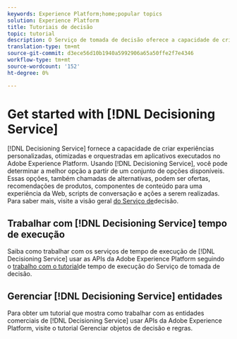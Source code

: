 ```yaml
---
keywords: Experience Platform;home;popular topics
solution: Experience Platform
title: Tutoriais de decisão
topic: tutorial
description: O Serviço de tomada de decisão oferece a capacidade de criar experiências personalizadas, otimizadas e orquestradas em aplicativos executados no Adobe Experience Platform. Usando o Serviço de tomada de decisão, você pode determinar a melhor opção a partir de um conjunto de opções disponíveis.
translation-type: tm+mt
source-git-commit: d3ece56d10b1940a5992906a65a50ffe2f7e4346
workflow-type: tm+mt
source-wordcount: '152'
ht-degree: 0%

---
```



# Get started with [!DNL Decisioning Service]

[!DNL Decisioning Service] fornece a capacidade de criar experiências personalizadas, otimizadas e orquestradas em aplicativos executados no Adobe Experience Platform. Usando [!DNL Decisioning Service], você pode determinar a melhor opção a partir de um conjunto de opções disponíveis. Essas opções, também chamadas de alternativas, podem ser ofertas, recomendações de produtos, componentes de conteúdo para uma experiência da Web, scripts de conversação e ações a serem realizadas. Para saber mais, visite a visão geral [do Serviço de](../decisioning-service/home.md)decisão.

## Trabalhar com [!DNL Decisioning Service] tempo de execução

Saiba como trabalhar com os serviços de tempo de execução de [!DNL Decisioning Service] usar as APIs da Adobe Experience Platform seguindo o [trabalho com o tutorial](../decisioning-service/tutorials/runtime.md)de tempo de execução do Serviço de tomada de decisão.

## Gerenciar [!DNL Decisioning Service] entidades

Para obter um tutorial que mostra como trabalhar com as entidades comerciais de [!DNL Decisioning Service] usar APIs da Adobe Experience Platform, visite o tutorial [](../decisioning-service/tutorials/entities.md)Gerenciar objetos de decisão e regras.